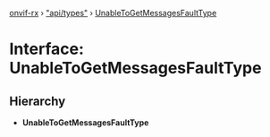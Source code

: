 [onvif-rx](../README.md) › ["api/types"](../modules/_api_types_.md) › [UnableToGetMessagesFaultType](_api_types_.unabletogetmessagesfaulttype.md)

# Interface: UnableToGetMessagesFaultType

## Hierarchy

* **UnableToGetMessagesFaultType**
